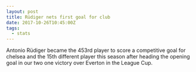 ```yaml
---  
layout: post
title: Rüdiger nets first goal for club
date: 2017-10-26T10:45:00Z
tags:
  - stats
---
```


Antonio Rüdiger became the 453rd player to score a competitive goal for chelsea and the 15th different player this season after heading the opening goal in our two one victory over Everton in the League Cup.